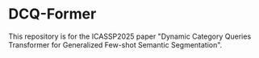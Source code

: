 # DCQ-Former
This repository is for the ICASSP2025 paper "Dynamic Category Queries Transformer for Generalized Few-shot Semantic Segmentation".
